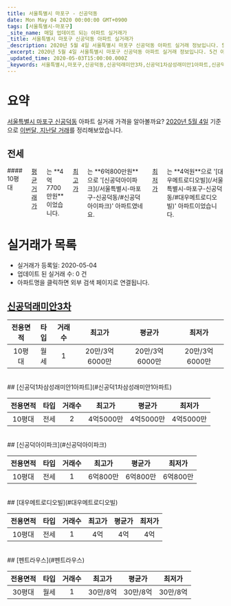 ```yaml
---
title: 서울특별시 마포구 - 신공덕동
date: Mon May 04 2020 00:00:00 GMT+0900
tags: [서울특별시-마포구]
_site_name: 매일 업데이트 되는 아파트 실거래가
_title: 서울특별시 마포구 신공덕동 아파트 실거래가
_description: 2020년 5월 4일 서울특별시 마포구 신공덕동 아파트 실거래 정보입니다. 5건 아파트 정보가 있습니다.
_excerpt: 2020년 5월 4일 서울특별시 마포구 신공덕동 아파트 실거래 정보입니다. 5건 아파트 정보가 있습니다.
_updated_time: 2020-05-03T15:00:00.000Z
_keywords: 서울특별시,마포구,신공덕동,신공덕래미안3차,신공덕1차삼성래미안1아파트,신공덕아이파크,대우메트로디오빌,펜트라우스
---
```





# 요약
<ins>서울특별시 마포구 신공덕동</ins> 아파트 실거래 가격을 알아볼까요? <ins>2020년 5월 4일</ins> 기준으로 <ins>이번달, 지난달 거래</ins>를 정리해보았습니다.

## 전세
<div class="container">
<div class="twelve columns" markdown="1">
#### 10평대
<ins>평균 거래가</ins>는 **4억7700만원**이었습니다. <ins>최고가</ins>는 **6억800만원**으로 '[신공덕아이파크](/서울특별시-마포구-신공덕동/#신공덕아이파크)' 아파트였네요. <ins>최저가</ins>는 **4억원**으로 '[대우메트로디오빌](/서울특별시-마포구-신공덕동/#대우메트로디오빌)' 아파트이었습니다.
</div>
</div>



# 실거래가 목록
- 실거래가 등록일: 2020-05-04
- 업데이트 된 실거래 수: 0 건
- 아파트명을 클릭하면 외부 검색 페이지로 연결됩니다.

## [신공덕래미안3차](#신공덕래미안3차)

|전용면적|타입|거래수|최고가|평균가|최저가|
|:---:|:---:|:---:|:---:|:---:|:---:|
|10평대|<span class="deal-type-3">월세</span>|1|20만/3억6000만|20만/3억6000만|20만/3억6000만|

<br/>
## [신공덕1차삼성래미안1아파트](#신공덕1차삼성래미안1아파트)

|전용면적|타입|거래수|최고가|평균가|최저가|
|:---:|:---:|:---:|:---:|:---:|:---:|
|10평대|<span class="deal-type-2">전세</span>|2|4억5000만|4억5000만|4억5000만|

<br/>
## [신공덕아이파크](#신공덕아이파크)

|전용면적|타입|거래수|최고가|평균가|최저가|
|:---:|:---:|:---:|:---:|:---:|:---:|
|10평대|<span class="deal-type-2">전세</span>|1|6억800만|6억800만|6억800만|

<br/>
## [대우메트로디오빌](#대우메트로디오빌)

|전용면적|타입|거래수|최고가|평균가|최저가|
|:---:|:---:|:---:|:---:|:---:|:---:|
|10평대|<span class="deal-type-2">전세</span>|1|4억|4억|4억|

<br/>
## [펜트라우스](#펜트라우스)

|전용면적|타입|거래수|최고가|평균가|최저가|
|:---:|:---:|:---:|:---:|:---:|:---:|
|30평대|<span class="deal-type-3">월세</span>|1|30만/8억|30만/8억|30만/8억|

<br/>



